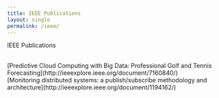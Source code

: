 ```yaml
---
title: IEEE Publications
layout: single
permalink: /ieee/
---
```


IEEE Publications

<br>
[Predictive Cloud Computing with Big Data: Professional Golf and Tennis Forecasting](http://ieeexplore.ieee.org/document/7160840/)
<br>
[Monitoring distributed systems: a publish/subscribe methodology and architecture](http://ieeexplore.ieee.org/document/1194162/)
<br>
